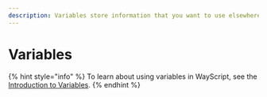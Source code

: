 ```yaml
---
description: Variables store information that you want to use elsewhere in your program.
---
```


# Variables

{% hint style="info" %}
To learn about using variables in WayScript, see the [Introduction to Variables](../../../introduction/variables.md).
{% endhint %}


